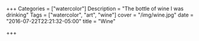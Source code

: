 +++
Categories = ["watercolor"]
Description = "The bottle of wine I was drinking"
Tags = ["watercolor", "art", "wine"]
cover = "/img/wine.jpg"
date = "2016-07-22T22:21:32-05:00"
title = "Wine"

+++

